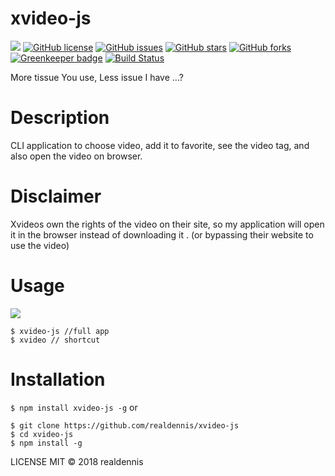 # xvideo-js

![](https://img.shields.io/badge/node-%3E%3D6.10.0-green.svg) [![GitHub license](https://img.shields.io/github/license/realdennis/xvideo-js.svg)](https://github.com/realdennis/xvideo-js/blob/master/LICENSE) 
[![GitHub issues](https://img.shields.io/github/issues/realdennis/xvideo-js.svg)](https://github.com/realdennis/xvideo-js/issues) [![GitHub stars](https://img.shields.io/github/stars/realdennis/xvideo-js.svg)](https://github.com/realdennis/xvideo-js/stargazers) [![GitHub forks](https://img.shields.io/github/forks/realdennis/xvideo-js.svg)](https://github.com/realdennis/xvideo-js/network) [![Greenkeeper badge](https://badges.greenkeeper.io/realdennis/xvideo-js.svg)](https://greenkeeper.io/) [![Build Status](https://travis-ci.org/realdennis/xvideo-js.svg?branch=master)](https://travis-ci.org/realdennis/xvideo-js)

More tissue You use, 
Less issue I have ...?

# Description
CLI application to choose video, add it to favorite, see the video tag, and also open the video on browser.

# Disclaimer
Xvideos own the rights of the video on their site, so my application will open it in the browser instead of downloading it .
(or bypassing their website to use the video)

# Usage
![](https://raw.githubusercontent.com/realdennis/xvideo-js/master/static/demo.gif)
```
$ xvideo-js //full app
$ xvideo // shortcut
```

# Installation
`$ npm install xvideo-js -g`
or
```
$ git clone https://github.com/realdennis/xvideo-js
$ cd xvideo-js
$ npm install -g
```

LICENSE
MIT © 2018 realdennis

